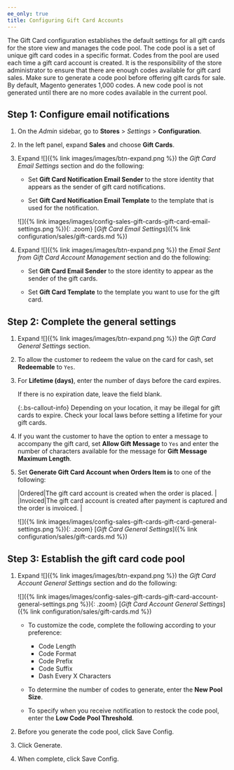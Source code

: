 ```yaml
---
ee_only: true
title: Configuring Gift Card Accounts
---
```


The Gift Card configuration establishes the default settings for all gift cards for the store view and manages the code pool. The code pool is a set of unique gift card codes in a specific format. Codes from the pool are used each time a gift card account is created. It is the responsibility of the store administrator to ensure that there are enough codes available for gift card sales. Make sure to generate a code pool before offering gift cards for sale. By default, Magento generates 1,000 codes. A new code pool is not generated until there are no more codes available in the current pool.

## Step 1: Configure email notifications

1. On the _Admin_ sidebar, go to **Stores** > _Settings_ > **Configuration**.

1. In the left panel, expand **Sales** and choose **Gift Cards**.

1. Expand ![]({% link images/images/btn-expand.png %}) the _Gift Card Email Settings_ section and do the following:

   - Set **Gift Card Notification Email Sender** to the store identity that appears as the sender of gift card notifications.

   - Set **Gift Card Notification Email Template** to the template that is used for the notification.

    ![]({% link images/images/config-sales-gift-cards-gift-card-email-settings.png %}){: .zoom}
    [_Gift Card Email Settings_]({% link configuration/sales/gift-cards.md %})

1. Expand ![]({% link images/images/btn-expand.png %}) the _Email Sent from Gift Card Account Management_ section and do the following:

   - Set **Gift Card Email Sender** to the store identity to appear as the sender of the gift cards.

   - Set **Gift Card Template** to the template you want to use for the gift card.

## Step 2: Complete the general settings

1. Expand ![]({% link images/images/btn-expand.png %}) the _Gift Card General Settings_ section.

1. To allow the customer to redeem the value on the card for cash, set **Redeemable** to `Yes`.

1. For **Lifetime (days)**, enter the number of days before the card expires.

   If there is no expiration date, leave the field blank.

    {:.bs-callout-info}
    Depending on your location, it may be illegal for gift cards to expire. Check your local laws before setting a lifetime for your gift cards.

1. If you want the customer to have the option to enter a message to accompany the gift card, set **Allow Gift Message** to `Yes` and enter the number of characters available for the message for **Gift Message Maximum Length**.

1. Set **Generate Gift Card Account when Orders Item is** to one of the following:

    |Ordered|The gift card account is created when the order is placed. |
    |Invoiced|The gift card account is created after payment is captured and the order is invoiced. |

    ![]({% link images/images/config-sales-gift-cards-gift-card-general-settings.png %}){: .zoom}
    [_Gift Card General Settings_]({% link configuration/sales/gift-cards.md %})

## Step 3: Establish the gift card code pool

1. Expand ![]({% link images/images/btn-expand.png %}) the _Gift Card Account General Settings_ section and do the following:

   ![]({% link images/images/config-sales-gift-cards-gift-card-account-general-settings.png %}){: .zoom}
   [_Gift Card Account General Settings_]({% link configuration/sales/gift-cards.md %})

   - To customize the code, complete the following according to your preference:

      - Code Length
      - Code Format
      - Code Prefix
      - Code Suffix
      - Dash Every X Characters

   - To determine the number of codes to generate, enter the **New Pool Size**.

   - To specify when you receive notification to restock the code pool, enter the **Low Code Pool Threshold**.

1. Before you generate the code pool, click <span class="btn">Save Config</span>.

1. Click <span class="btn">Generate</span>.

1. When complete, click <span class="btn">Save Config</span>.
